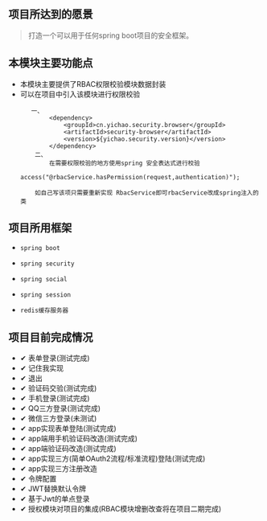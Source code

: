 ## 项目所达到的愿景
> 打造一个可以用于任何spring boot项目的安全框架。
## 本模块主要功能点
- 本模块主要提供了RBAC权限校验模块数据封装
- 可以在项目中引入该模块进行权限校验 
    ```
       一、 
            <dependency>
                <groupId>cn.yichao.security.browser</groupId>
                <artifactId>security-browser</artifactId>
                <version>${yichao.security.version}</version>
            </dependency>
        二、
            在需要权限校验的地方使用spring 安全表达式进行校验
            access("@rbacService.hasPermission(request,authentication)");

        如自己写该项只需要重新实现 RbacService即可rbacService改成spring注入的类
    ```


## 项目所用框架
-     spring boot
-     spring security
-     spring social
-     spring session
-     redis缓存服务器

## 项目目前完成情况

- ✔ 表单登录(测试完成)
- ✔ 记住我实现
- ✔ 退出
- ✔ 验证码交验(测试完成)
- ✔ 手机登录(测试完成)
- ✔ QQ三方登录(测试完成)
- ✔ 微信三方登录(未测试)
- ✔ app实现表单登陆(测试完成)
- ✔ app端用手机验证码改造(测试完成)
- ✔ app端验证码改造(测试完成)
- ✔ app实现三方(简单OAuth2流程/标准流程)登陆(测试完成)
- ✔ app实现三方注册改造
- ✔ 令牌配置
- ✔ JWT替换默认令牌
- ✔ 基于Jwt的单点登录
- ✔ 授权模块对项目的集成(RBAC模块增删改查将在项目二期完成)